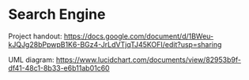 # Search Engine
Project handout: https://docs.google.com/document/d/1BWeu-kJQJg28bPpwpB1K6-BGz4-JrLdVTjqTJ45KOFI/edit?usp=sharing

UML diagram: https://www.lucidchart.com/documents/view/82953b9f-df41-48c1-8b33-e6b11ab01c60